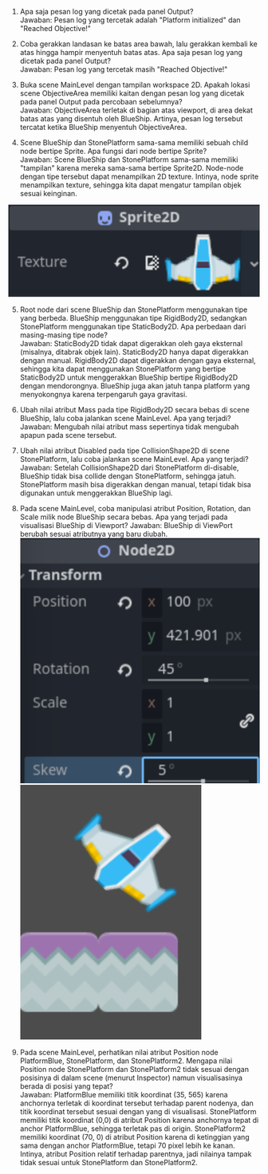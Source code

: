 1. Apa saja pesan log yang dicetak pada panel Output?<br>
Jawaban: Pesan log yang tercetak adalah "Platform initialized" dan "Reached Objective!"

2. Coba gerakkan landasan ke batas area bawah, lalu gerakkan kembali ke atas hingga hampir menyentuh batas atas. Apa saja pesan log yang dicetak pada panel Output?<br>
Jawaban: Pesan log yang tercetak masih "Reached Objective!"

3. Buka scene MainLevel dengan tampilan workspace 2D. Apakah lokasi scene ObjectiveArea memiliki kaitan dengan pesan log yang dicetak pada panel Output pada percobaan sebelumnya?<br>
Jawaban: ObjectiveArea terletak di bagian atas viewport, di area dekat batas atas yang disentuh oleh BlueShip. Artinya, pesan log tersebut tercatat ketika BlueShip menyentuh ObjectiveArea.

4. Scene BlueShip dan StonePlatform sama-sama memiliki sebuah child node bertipe Sprite. Apa fungsi dari node bertipe Sprite?<br>
Jawaban: Scene BlueShip dan StonePlatform sama-sama memiliki "tampilan" karena mereka sama-sama bertipe Sprite2D. Node-node dengan tipe tersebut dapat menampilkan 2D texture. Intinya, node sprite menampilkan texture, sehingga kita dapat mengatur tampilan objek sesuai keinginan.

![](img/sprite2d.png)

5. Root node dari scene BlueShip dan StonePlatform menggunakan tipe yang berbeda. BlueShip menggunakan tipe RigidBody2D, sedangkan StonePlatform menggunakan tipe StaticBody2D. Apa perbedaan dari masing-masing tipe node?<br>
Jawaban: StaticBody2D tidak dapat digerakkan oleh gaya eksternal (misalnya, ditabrak objek lain). StaticBody2D hanya dapat digerakkan dengan manual. RigidBody2D dapat digerakkan dengan gaya eksternal, sehingga kita dapat menggunakan StonePlatform yang bertipe StaticBody2D untuk menggerakkan BlueShip bertipe RigidBody2D dengan mendorongnya. BlueShip juga akan jatuh tanpa platform yang menyokongnya karena terpengaruh gaya gravitasi.

6. Ubah nilai atribut Mass pada tipe RigidBody2D secara bebas di scene BlueShip, lalu coba jalankan scene MainLevel. Apa yang terjadi?<br>
Jawaban: Mengubah nilai atribut mass sepertinya tidak mengubah apapun pada scene tersebut.

7. Ubah nilai atribut Disabled pada tipe CollisionShape2D di scene StonePlatform, lalu coba jalankan scene MainLevel. Apa yang terjadi?<br>
Jawaban: Setelah CollisionShape2D dari StonePlatform di-disable, BlueShip tidak bisa collide dengan StonePlatform, sehingga jatuh. StonePlatform masih bisa digerakkan dengan manual, tetapi tidak bisa digunakan untuk menggerakkan BlueShip lagi.

8. Pada scene MainLevel, coba manipulasi atribut Position, Rotation, dan Scale milik node BlueShip secara bebas. Apa yang terjadi pada visualisasi BlueShip di Viewport?
Jawaban: BlueShip di ViewPort berubah sesuai atributnya yang baru diubah.<br>
![](img/adjust.png)
![](img/adjusted.png)

9. Pada scene MainLevel, perhatikan nilai atribut Position node PlatformBlue, StonePlatform, dan StonePlatform2. Mengapa nilai Position node StonePlatform dan StonePlatform2 tidak sesuai dengan posisinya di dalam scene (menurut Inspector) namun visualisasinya berada di posisi yang tepat?<br>
Jawaban: PlatformBlue memiliki titik koordinat (35, 565) karena anchornya terletak di koordinat tersebut terhadap parent nodenya, dan titik koordinat tersebut sesuai dengan yang di visualisasi. StonePlatform memiliki titik koordinat (0,0) di atribut Position karena anchornya tepat di anchor PlatformBlue, sehingga terletak pas di origin. StonePlatform2 memiliki koordinat (70, 0) di atribut Position karena di ketinggian yang sama dengan anchor PlatformBlue, tetapi 70 pixel lebih ke kanan. Intinya, atribut Position relatif terhadap parentnya, jadi nilainya tampak tidak sesuai untuk StonePlatform dan StonePlatform2.
